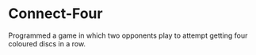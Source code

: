 # Connect-Four
Programmed a game in which two opponents play to attempt getting four coloured discs in a row. 
